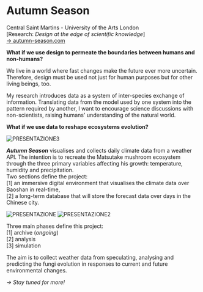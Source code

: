 # Autumn Season

Central Saint Martins - University of the Arts London<br>
[Research: <i>Design at the edge of scientific knowledge</i>]<br>
<a href="https://autumn-season.com" target="_blank">&rarr; autumn-season.com</a>

<b>What if we use design to permeate the boundaries between humans and non-humans?</b>

We live in a world where fast changes make the future ever more uncertain. Therefore, design must be used not just for human purposes but for other living beings, too.

My research introduces data as a system of inter-species exchange of information. Translating data from the model used by one system into the pattern required by another, I want to encourage science discussions with non-scientists, raising humans' understanding of the natural world.

<b>What if we use data to reshape ecosystems evolution?</b>

![PRESENTAZIONE3](https://user-images.githubusercontent.com/67789249/115018760-8f488e00-9eb8-11eb-8a4f-962a06e63a1b.jpg)

<b><i>Autumn Season</b></i> visualises and collects daily climate data from a weather API. The intention is to recreate the Matsutake mushroom ecosystem through the three primary variables affecting his growth: temperature, humidity and precipitation. <br>
Two sections define the project:<br>
[1] an immersive digital environment that visualises the climate data over Baoshan in real-time,<br>
[2] a long-term database that will store the forecast data over days in the Chinese city.


![PRESENTAZIONE](https://user-images.githubusercontent.com/67789249/115024559-8c519b80-9ec0-11eb-8622-148b1ffa55ae.jpg)
![PRESENTAZIONE2](https://user-images.githubusercontent.com/67789249/115018903-bacb7880-9eb8-11eb-9153-0685098545ad.jpg)

Three main phases define this project:<br>
[1] archive (<i>ongoing</i>)<br>
[2] analysis<br>
[3] simulation<br>

The aim is to collect weather data from speculating, analysing and predicting the fungi evolution in responses to current and future environmental changes.

<i>&rarr; Stay tuned for more!</i>
